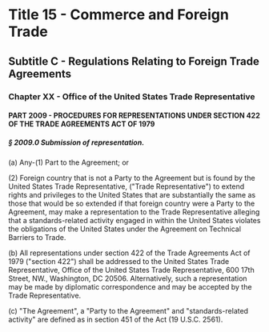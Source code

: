 
# Title 15 - Commerce and Foreign Trade
## Subtitle C - Regulations Relating to Foreign Trade Agreements
### Chapter XX - Office of the United States Trade Representative
#### PART 2009 - PROCEDURES FOR REPRESENTATIONS UNDER SECTION 422 OF THE TRADE AGREEMENTS ACT OF 1979
##### § 2009.0 Submission of representation.

(a) Any-(1) Part to the Agreement; or

(2) Foreign country that is not a Party to the Agreement but is found by the United States Trade Representative, ("Trade Representative") to extend rights and privileges to the United States that are substantially the same as those that would be so extended if that foreign country were a Party to the Agreement, may make a representation to the Trade Representative alleging that a standards-related activity engaged in within the United States violates the obligations of the United States under the Agreement on Technical Barriers to Trade.

(b) All representations under section 422 of the Trade Agreements Act of 1979 ("section 422") shall be addressed to the United States Trade Representative, Office of the United States Trade Representative, 600 17th Street, NW., Washington, DC 20506. Alternatively, such a representation may be made by diplomatic correspondence and may be accepted by the Trade Representative.

(c) "The Agreement", a "Party to the Agreement" and "standards-related activity" are defined as in section 451 of the Act (19 U.S.C. 2561).

